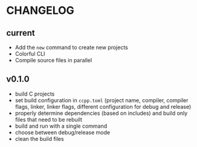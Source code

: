 # CHANGELOG

## current
- Add the `new` command to create new projects
- Colorful CLI
- Compile source files in parallel

## v0.1.0
- build C projects
- set build configuration in `ccpp.toml` (project name, compiler, compiler
  flags, linker, linker flags, different configuration for debug and release)
- properly determine dependencies (based on includes) and build only files that
  need to be rebuilt
- build and run with a single command
- choose between debug/release mode
- clean the build files
